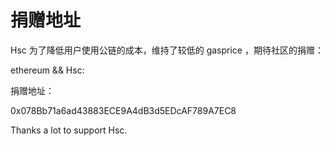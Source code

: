 # 捐赠地址

Hsc 为了降低用户使用公链的成本，维持了较低的 gasprice ，期待社区的捐赠：

ethereum && Hsc:

捐赠地址：

0x078Bb71a6ad43883ECE9A4dB3d5EDcAF789A7EC8

Thanks a lot to support Hsc.